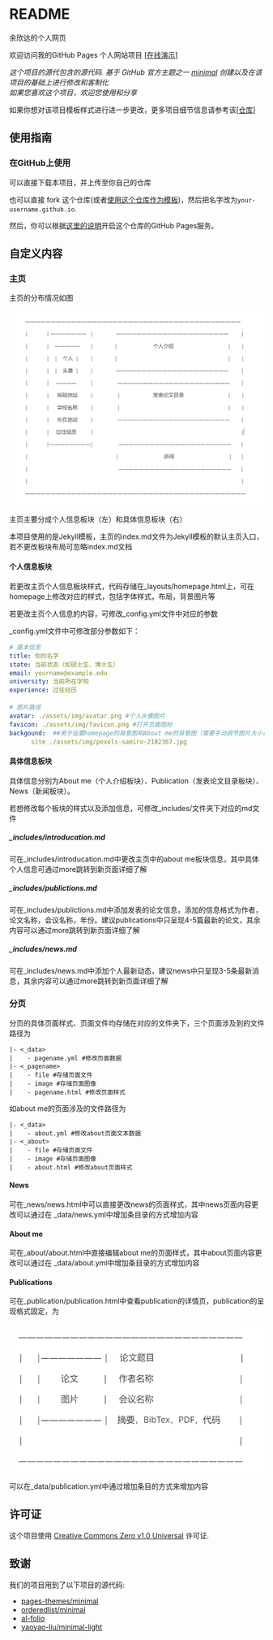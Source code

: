 # README

余欣达的个人网页

欢迎访问我的GitHub Pages 个人网站项目 \[[在线演示](https://yu-xinda.github.io/)\] 

*这个项目的源代包含的源代码. 基于 GitHub 官方主题之一 [minimal](https://github.com/orderedlist/minimal) 创建以及在该项目的基础上进行修改和客制化*
<br>
*如果您喜欢这个项目，欢迎您使用和分享*

如果你想对该项目模板样式进行进一步更改，更多项目细节信息请参考该\[[仓库](https://github.com/yaoyao-liu/minimal-light)\]

## 使用指南
### 在GitHub上使用

可以直接下载本项目，并上传至你自己的仓库

也可以直接 fork 这个仓库(或者[使用这个仓库作为模板](https://docs.github.com/cn/github/creating-cloning-and-archiving-repositories/creating-a-repository-from-a-template))，然后把名字改为`your-username.github.io`.

然后，你可以根据[这里的说明](https://docs.github.com/cn/pages/getting-started-with-github-pages/creating-a-github-pages-site#creating-your-site)开启这个仓库的GitHub Pages服务。


## 自定义内容

### 主页

主页的分布情况如图

![11](./assets/img/README_homepage.png)

主页主要分成个人信息板块（左）和具体信息板块（右）

本项目使用的是Jekyll模板，主页的index.md文件为Jekyll模板的默认主页入口，若不更改板块布局可忽略index.md文档



#### 个人信息板块

若更改主页个人信息板块样式，代码存储在_layouts/homepage.html上，可在homepage上修改对应的样式，包括字体样式，布局，背景图片等

若更改主页个人信息的内容，可修改_config.yml文件中对应的参数

_config.yml文件中可修改部分参数如下：

```yaml
# 基本信息
title: 你的名字
state: 当前状态（如硕士生、博士生）
email: yourname@example.edu
university: 当前所在学校
experience: 过往经历

# 图片路径
avatar: ./assets/img/avatar.png #个人头像图片
favicon: ./assets/img/favicon.png #打开页面图标
backgound:  ##用于设置homepage的背景图和About me的背景图（需要手动调节图片大小以适配内容），也可以使用纯色背景（无需调节）。
      site ./assets/img/pexels-samiro-2102367.jpg
```



#### 具体信息板块

具体信息分别为About me（个人介绍板块）、Publication（发表论文目录板块）、News（新闻板块）。

若想修改每个板块的样式以及添加信息，可修改_includes/文件夹下对应的md文件

##### _includes/introducation.md

可在_includes/introducation.md中更改主页中的about me板块信息，其中具体个人信息可通过more跳转到新页面详细了解

##### _includes/publictions.md

可在_includes/publictions.md中添加发表的论文信息，添加的信息格式为作者，论文名称，会议名称，年份。建议publications中只呈现4-5篇最新的论文，其余内容可以通过more跳转到新页面详细了解

##### _includes/news.md

可在_includes/news.md中添加个人最新动态，建议news中只呈现3-5条最新消息，其余内容可以通过more跳转到新页面详细了解



### 分页

分页的具体页面样式、页面文件均存储在对应的文件夹下，三个页面涉及到的文件路径为

```
|- <_data>
|    - pagename.yml #修改页面数据
|- <_pagename>
|    - file #存储页面文件
|	 - image #存储页面图像
|    - pagename.html #修改页面样式
```

如about me的页面涉及的文件路径为

```
|- <_data>
|    - about.yml #修改about页面文本数据
|- <_about>
|    - file #存储页面文件
|	 - image #存储页面图像
|    - about.html #修改about页面样式
```

#### News

可在_news/news.html中可以直接更改news的页面样式，其中news页面内容更改可以通过在 _data/news.yml中增加条目录的方式增加内容

#### About me

可在_about/about.html中直接编辑about me的页面样式，其中about页面内容更改可以通过在 _data/about.yml中增加条目录的方式增加内容

#### Publications

可在_publication/publication.html中查看publication的详情页，publication的呈现格式固定，为

![1747276258416](./assets/img/README_publication.png)

可以在_data/publication.yml中通过增加条目的方式来增加内容

## 许可证

这个项目使用 [Creative Commons Zero v1.0 Universal](https://github.com/yaoyao-liu/minimal-light/blob/master/LICENSE) 许可证.

## 致谢

我们的项目用到了以下项目的源代码:

* [pages-themes/minimal](https://github.com/pages-themes/minimal)
* [orderedlist/minimal](https://github.com/orderedlist/minimal)
* [al-folio](https://github.com/alshedivat/al-folio)
* [yaoyao-liu/minimal-light](https://github.com/yaoyao-liu/minimal-light)
